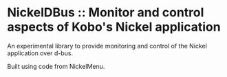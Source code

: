# NickelDBus :: Monitor and control aspects of Kobo's Nickel application

An experimental library to provide monitoring and control of the Nickel application over d-bus.

Built using code from NickelMenu.